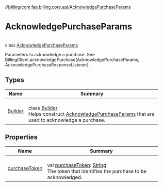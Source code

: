 //[billing](../../../index.md)/[com.faa.billing.core.api](../index.md)/[AcknowledgePurchaseParams](index.md)

# AcknowledgePurchaseParams

\
class [AcknowledgePurchaseParams](index.md)

Parameters to acknowledge a purchase. See BillingClient.acknowledgePurchase(AcknowledgePurchaseParams, AcknowledgePurchaseResponseListener).

## Types

| Name | Summary |
|---|---|
| [Builder](-builder/index.md) | <br>class [Builder](-builder/index.md)<br>Helps construct [AcknowledgePurchaseParams](index.md) that are used to acknowledge a purchase. |

## Properties

| Name | Summary |
|---|---|
| [purchaseToken](purchase-token.md) | <br>val [purchaseToken](purchase-token.md): [String](https://kotlinlang.org/api/latest/jvm/stdlib/kotlin/-string/index.html)<br>The token that identifies the purchase to be acknowledged. |
